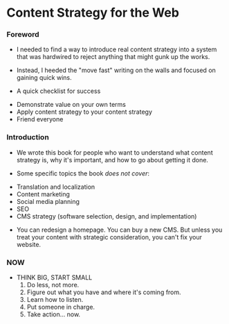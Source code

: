 # Content Strategy for the Web

### Foreword

 - I needed to find a way to introduce real content strategy into a system that was hardwired to reject anything that might gunk up the works.

 - Instead, I heeded the "move fast" writing on the walls and focused on gaining quick wins.

 - A quick checklist for success
  + Demonstrate value on your own terms
  + Apply content strategy to your content strategy
  + Friend everyone

### Introduction

 - We wrote this book for people who want to understand what content strategy is, why it's important, and how to go about getting it done.

 - Some specific topics the book _does not cover_:
  + Translation and localization
  + Content marketing
  + Social media planning
  + SEO
  + CMS strategy (software selection, design, and implementation)

 - You can redesign a homepage. You can buy a new CMS. But unless you treat your content with strategic consideration, you can't fix your website.


### NOW

 - THINK BIG, START SMALL
   1. Do less, not more.
   2. Figure out what you have and where it's coming from.
   3. Learn how to listen.
   4. Put someone in charge.
   5. Take action... now.
